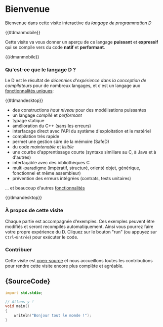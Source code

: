 # Bienvenue

Bienvenue dans cette visite interactive du *langage de programmation D*

{{#dmanmobile}}

Cette visite va vous donner un aperçu de ce langage __puissant__ et __expressif__ qui se compile vers du code __natif__ et __performant__.

{{/dmanmobile}}

### Qu'est-ce que le langage D ?

Le D est le résultat de _décennies d'expérience dans la conception de compilateurs_ pour de nombreux langages, et c'est un langage aux [fonctionnalités uniques](http://dlang.org/overview.html): 

{{#dmandesktop}}

- des constructions _haut niveau_ pour des modélisations puissantes
- un langage _compilé_ et _performant_
- typage statique
- amélioration du C++ (sans les erreurs)
- interfacage direct avec l'API du système d'exploitation et le matériel
- compilation très rapide
- permet une gestion sûre de la mémoire (SafeD)
- du code _maintenable_ et _lisible_
- une courbe d'apprentissage courte (syntaxe similiare au C, à Java et à d'autres)
- interfaçable avec des bibliothèques C
- multi-paradigme (impératif, structuré, orienté objet, générique, fonctionnel et même assembleur)
- prévention des erreurs intégrées (contrats, tests unitaires)

... et beaucoup d'autres [fonctionnalités](http://dlang.org/overview.html)

{{/dmandesktop}}

### À propos de cette visite

Chaque partie est accompagnée d'exemples. Ces exemples peuvent être modifiés et seront recompilés automatiquement. Ainsi vous pourrez faire votre propre expérience du D.
Cliquez sur le bouton "run" (ou appuyez sur `Ctrl+Entrée`) pour exécuter le code.

### Contribuer

Cette visite est [open-source](https://github.com/dlang-tour) et nous accueillons toutes les contributions pour rendre cette visite encore plus complète et agréable.

## {SourceCode}

```d
import std.stdio;

// Allons-y !
void main()
{
    writeln("Bonjour tout le monde !");
}
```
